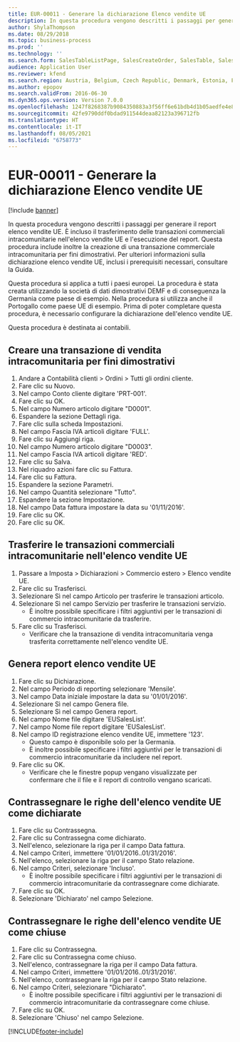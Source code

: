 ```yaml
---
title: EUR-00011 - Generare la dichiarazione Elenco vendite UE
description: In questa procedura vengono descritti i passaggi per generare il report elenco vendite UE.
author: ShylaThompson
ms.date: 08/29/2018
ms.topic: business-process
ms.prod: ''
ms.technology: ''
ms.search.form: SalesTableListPage, SalesCreateOrder, SalesTable, SalesEditLines,  EUSalesList, EUSalesListSelection, SysQueryForm, SysLookup
audience: Application User
ms.reviewer: kfend
ms.search.region: Austria, Belgium, Czech Republic, Denmark, Estonia, Finland, France, Germany, Hungary, Ireland, Italy, Latvia, Lithuania, Netherlands, Poland, Spain, Sweden, United Kingdom
ms.author: epopov
ms.search.validFrom: 2016-06-30
ms.dyn365.ops.version: Version 7.0.0
ms.openlocfilehash: 1247f8268387b9084350883a3f56ff6e61bdb4d1b05aedfe4e886ccf97c166b9
ms.sourcegitcommit: 42fe9790ddf0bdad911544deaa82123a396712fb
ms.translationtype: HT
ms.contentlocale: it-IT
ms.lasthandoff: 08/05/2021
ms.locfileid: "6758773"
---
```

# <a name="eur-00011-generate-the-eu-sales-list-report"></a>EUR-00011 - Generare la dichiarazione Elenco vendite UE

[!include [banner](../../includes/banner.md)]

In questa procedura vengono descritti i passaggi per generare il report elenco vendite UE. È incluso il trasferimento delle transazioni commerciali intracomunitarie nell'elenco vendite UE e l'esecuzione del report. Questa procedura include inoltre la creazione di una transazione commerciale intracomunitaria per fini dimostrativi. Per ulteriori informazioni sulla dichiarazione elenco vendite UE, inclusi i prerequisiti necessari, consultare la Guida.

Questa procedura si applica a tutti i paesi europei. La procedura è stata creata utilizzando la società di dati dimostrativi DEMF e di conseguenza la Germania come paese di esempio. Nella procedura si utilizza anche il Portogallo come paese UE di esempio. Prima di poter completare questa procedura, è necessario configurare la dichiarazione dell'elenco vendite UE.

Questa procedura è destinata ai contabili.


## <a name="create-an-intra-community-sales-transaction-for-demo-purposes"></a>Creare una transazione di vendita intracomunitaria per fini dimostrativi
1. Andare a Contabilità clienti > Ordini > Tutti gli ordini cliente.
2. Fare clic su Nuovo.
3. Nel campo Conto cliente digitare 'PRT-001'.
4. Fare clic su OK.
5. Nel campo Numero articolo digitare "D0001".
6. Espandere la sezione Dettagli riga.
7. Fare clic sulla scheda Impostazioni.
8. Nel campo Fascia IVA articoli digitare 'FULL'.
9. Fare clic su Aggiungi riga.
10. Nel campo Numero articolo digitare "D0003".
11. Nel campo Fascia IVA articoli digitare 'RED'.
12. Fare clic su Salva.
13. Nel riquadro azioni fare clic su Fattura.
14. Fare clic su Fattura.
15. Espandere la sezione Parametri.
16. Nel campo Quantità selezionare "Tutto".
17. Espandere la sezione Impostazione.
18. Nel campo Data fattura impostare la data su '01/11/2016'.
19. Fare clic su OK.
20. Fare clic su OK.

## <a name="transfer-intra-community-trade-transactions-to-the-eu-sales-list"></a>Trasferire le transazioni commerciali intracomunitarie nell'elenco vendite UE
1. Passare a Imposta > Dichiarazioni > Commercio estero > Elenco vendite UE.
2. Fare clic su Trasferisci.
3. Selezionare Sì nel campo Articolo per trasferire le transazioni articolo.
4. Selezionare Sì nel campo Servizio per trasferire le transazioni servizio.
    * È inoltre possibile specificare i filtri aggiuntivi per le transazioni di commercio intracomunitarie da trasferire.  
5. Fare clic su Trasferisci.
    * Verificare che la transazione di vendita intracomunitaria venga trasferita correttamente nell'elenco vendite UE.  

## <a name="generate-the-eu-sales-list-report"></a> Genera report elenco vendite UE
1. Fare clic su Dichiarazione.
2. Nel campo Periodo di reporting selezionare 'Mensile'.
3. Nel campo Data iniziale impostare la data su '01/01/2016'.
4. Selezionare Sì nel campo Genera file.
5. Selezionare Sì nel campo Genera report.
6. Nel campo Nome file digitare 'EUSalesList'.
7. Nel campo Nome file report digitare 'EUSalesList'.
8. Nel campo ID registrazione elenco vendite UE, immettere '123'.
    * Questo campo è disponibile solo per la Germania.  
    * È inoltre possibile specificare i filtri aggiuntivi per le transazioni di commercio intracomunitarie da includere nel report.  
9. Fare clic su OK.
    * Verificare che le finestre popup vengano visualizzate per confermare che il file e il report di controllo vengano scaricati.  

## <a name="mark-eu-sales-list-lines-as-reported"></a>Contrassegnare le righe dell'elenco vendite UE come dichiarate
1. Fare clic su Contrassegna.
2. Fare clic su Contrassegna come dichiarato.
3. Nell'elenco, selezionare la riga per il campo Data fattura.
4. Nel campo Criteri, immettere '01/01/2016..01/31/2016'.
5. Nell'elenco, selezionare la riga per il campo Stato relazione.
6. Nel campo Criteri, selezionare 'Incluso'.
    * È inoltre possibile specificare i filtri aggiuntivi per le transazioni di commercio intracomunitarie da contrassegnare come dichiarate.  
7. Fare clic su OK.
8. Selezionare 'Dichiarato' nel campo Selezione.

## <a name="mark-eu-sales-list-lines-as-closed"></a>Contrassegnare le righe dell'elenco vendite UE come chiuse
1. Fare clic su Contrassegna.
2. Fare clic su Contrassegna come chiuso.
3. Nell'elenco, contrassegnare la riga per il campo Data fattura.
4. Nel campo Criteri, immettere '01/01/2016..01/31/2016'.
5. Nell'elenco, contrassegnare la riga per il campo Stato relazione.
6. Nel campo Criteri, selezionare "Dichiarato".
    * È inoltre possibile specificare i filtri aggiuntivi per le transazioni di commercio intracomunitarie da contrassegnare come chiuse.  
7. Fare clic su OK.
8. Selezionare 'Chiuso' nel campo Selezione.



[!INCLUDE[footer-include](../../../includes/footer-banner.md)]